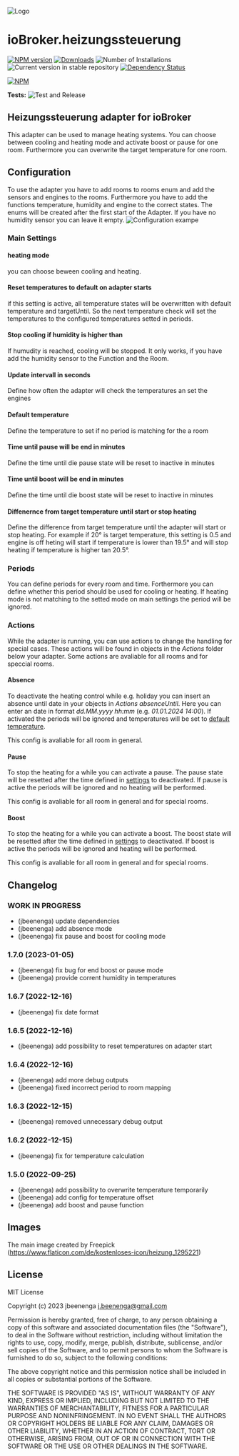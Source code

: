 ![Logo](admin/heizungssteuerung.png)
# ioBroker.heizungssteuerung

[![NPM version](https://img.shields.io/npm/v/iobroker.heizungssteuerung.svg)](https://www.npmjs.com/package/iobroker.heizungssteuerung)
[![Downloads](https://img.shields.io/npm/dm/iobroker.heizungssteuerung.svg)](https://www.npmjs.com/package/iobroker.heizungssteuerung)
![Number of Installations](https://iobroker.live/badges/heizungssteuerung-installed.svg)
![Current version in stable repository](https://iobroker.live/badges/heizungssteuerung-stable.svg)
[![Dependency Status](https://img.shields.io/david/jbeenenga/iobroker.heizungssteuerung.svg)](https://david-dm.org/jbeenenga/iobroker.heizungssteuerung)

[![NPM](https://nodei.co/npm/iobroker.heizungssteuerung.png?downloads=true)](https://nodei.co/npm/iobroker.heizungssteuerung/)

**Tests:** ![Test and Release](https://github.com/jbeenenga/ioBroker.heizungssteuerung/workflows/Test%20and%20Release/badge.svg)

## Heizungssteuerung adapter for ioBroker

This adapter can be used to manage heating systems. You can choose between cooling and heating mode and activate boost or pause for one room. Furthermore you can overwrite the target temperature for one room.

## Configuration
To use the adapter you have to add rooms to rooms enum and add the sensors and engines to the rooms. 
Furthermore you have to add the functions temperature, humidity and engine to the correct states. The enums will be created after the first start of the Adapter. If you have no humidity sensor you can leave it empty.
![Configuration exampe](img/configExample.png)

### Main Settings
#### heating mode
you can choose beween cooling and heating.

#### Reset temperatures to default on adapter starts
 if this setting is active, all temperature states will be overwritten with default temperature and targetUntil. So the next temperature check will set the temperatures to the configured temperatures setted in periods.

#### Stop cooling if humidity is higher than
  If humudity is reached, cooling will be stopped. It only works, if you have add the humidity sensor to the Function and the Room.

#### Update intervall in seconds
 Define how often the adapter will check the temperatures an set the engines

#### Default temperature
 Define the temperature to set if no period is matching for the a room

#### Time until pause will be end in minutes
 Define the time until die pause state will be reset to inactive in minutes

#### Time until boost will be end in minutes
 Define the time until die boost state will be reset to inactive in minutes

#### Diffenernce from target temperature until start or stop heating
 Define the difference from target temperature until the adapter will start or stop heating. For example if 20° is target temperature, this setting is 0.5 and engine is off heting will start if temperature is lower than 19.5° and will stop heating if temperature is higher tan 20.5°.

### Periods
You can define periods for every room and time. Forthermore you can define whether this period should be used for cooling or heating. If heating mode is not matching to the setted mode on main settings the period will be ignored.

### Actions
While the adapter is running, you can use actions to change the handling for special cases. These actions will be found in objects in the *Actions* folder below your adapter. Some actions are avaliable for all rooms and for speccial rooms. 
#### Absence
To deactivate the heating control while e.g. holiday you can insert an absence until date in your objects in *Actions absenceUntil*. Here you can enter an date in format *dd.MM.yyyy hh:mm* (e.g. *01.01.2024 14:00*). If activated the periods will be ignored and temperatures will be set to [default temperature](#default-temperature).

This config is avaliable for all room in general. 

#### Pause
To stop the heating for a while you can activate a pause. The pause state will be resetted after the time defined in [settings](#time-until-pause-will-be-end-in-minutes) to deactivated. If pause is active the periods will be ignored and no heating will be performed.

This config is avaliable for all room in general and for special rooms. 

#### Boost
To stop the heating for a while you can activate a boost. The boost state will be resetted after the time defined in [settings](#time-until-boost-will-be-end-in-minutes) to deactivated. If boost is active the periods will be ignored and heating will be performed.

This config is avaliable for all room in general and for special rooms. 


## Changelog
<!--
	Placeholder for the next version (at the beginning of the line):
	### **WORK IN PROGRESS**
-->
### **WORK IN PROGRESS**
* (jbeenenga) update dependencies
* (jbeenenga) add absence mode
* (jbeenenga) fix pause and boost for cooling mode

### 1.7.0 (2023-01-05)
* (jbeenenga) fix bug for end boost or pause mode
* (jbeenenga) provide corrent humidity in temperatures

### 1.6.7 (2022-12-16)
* (jbeenenga) fix date format

### 1.6.5 (2022-12-16)
* (jbeenenga) add possibility to reset temperatures on adapter start

### 1.6.4 (2022-12-16)
* (jbeenenga) add more debug outputs
* (jbeenenga) fixed incorrect period to room mapping

### 1.6.3 (2022-12-15)
* (jbeenenga) removed unnecessary debug output

### 1.6.2 (2022-12-15)
* (jbeenenga) fix for temperature calculation

### 1.5.0 (2022-09-25)
* (jbeenenga) add possibility to overwrite temperature temporarily
* (jbeenenga) add config for temperature offset
* (jbeenenga) add boost and pause function

## Images
The main image created by Freepick (https://www.flaticon.com/de/kostenloses-icon/heizung_1295221)

## License
MIT License

Copyright (c) 2023 jbeenenga <j.beenenga@gmail.com>

Permission is hereby granted, free of charge, to any person obtaining a copy
of this software and associated documentation files (the "Software"), to deal
in the Software without restriction, including without limitation the rights
to use, copy, modify, merge, publish, distribute, sublicense, and/or sell
copies of the Software, and to permit persons to whom the Software is
furnished to do so, subject to the following conditions:

The above copyright notice and this permission notice shall be included in all
copies or substantial portions of the Software.

THE SOFTWARE IS PROVIDED "AS IS", WITHOUT WARRANTY OF ANY KIND, EXPRESS OR
IMPLIED, INCLUDING BUT NOT LIMITED TO THE WARRANTIES OF MERCHANTABILITY,
FITNESS FOR A PARTICULAR PURPOSE AND NONINFRINGEMENT. IN NO EVENT SHALL THE
AUTHORS OR COPYRIGHT HOLDERS BE LIABLE FOR ANY CLAIM, DAMAGES OR OTHER
LIABILITY, WHETHER IN AN ACTION OF CONTRACT, TORT OR OTHERWISE, ARISING FROM,
OUT OF OR IN CONNECTION WITH THE SOFTWARE OR THE USE OR OTHER DEALINGS IN THE
SOFTWARE.